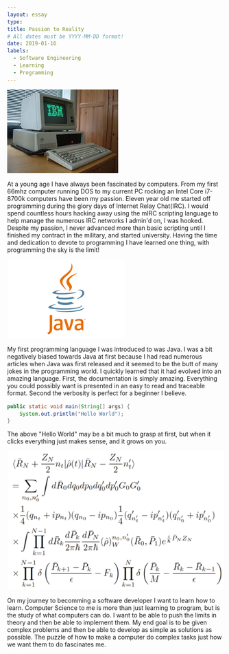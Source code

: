 ```yaml
---
layout: essay
type: 
title: Passion to Reality
# All dates must be YYYY-MM-DD format!
date: 2019-01-16
labels:
  - Software Engineering
  - Learning
  - Programming
---
```


<img class="ui tiny left circular floated image" src="../images/old-computer.jpg">

At a young age I have always been fascinated by computers. From my first 66mhz computer running DOS to my current PC rocking an Intel Core i7-8700k computers have been my passion. Eleven year old me started off programming during the glory days of Internet Relay Chat(IRC). I would spend countless hours hacking away using the mIRC scripting language to help manage the numerous IRC networks I admin'd on, I was hooked. Despite my passion, I never advanced more than basic scripting until I finished my contract in the military, and started university. Having the time and dedication to devote to programming I have learned one thing, with programming the sky is the limit!  

<img class="ui tiny left circular floated image" src="../images/java-logo.png">

My first programming language I was introduced to was Java. I was a bit negatively biased towards Java at first because I had read numerous articles when Java was first released and it seemed to be the butt of many jokes in the programming world. I quickly learned that it had evolved into an amazing language. First, the documentation is simply amazing. Everything you could possibly want is presented in an easy to read and traceable format. Second the verbosity is perfect for a beginner I believe. 

```java
public static void main(String[] args) {
	System.out.println("Hello World");
}
```

The above "Hello World" may be a bit much to grasp at first, but when it clicks everything just makes sense, and it grows on you. 

<img class="ui tiny left circular floated image" src="../images/algorithm.jpg">

On my journey to becomming a software developer I want to learn how to learn. Computer Science to me is more than just learning to program, but is the study of what computers can do. I want to be able to push the limits in theory and then be able to implement them. My end goal is to be given complex problems and then be able to develop as simple as solutions as possible. The puzzle of how to make a computer do complex tasks just how we want them to do fascinates me.    


